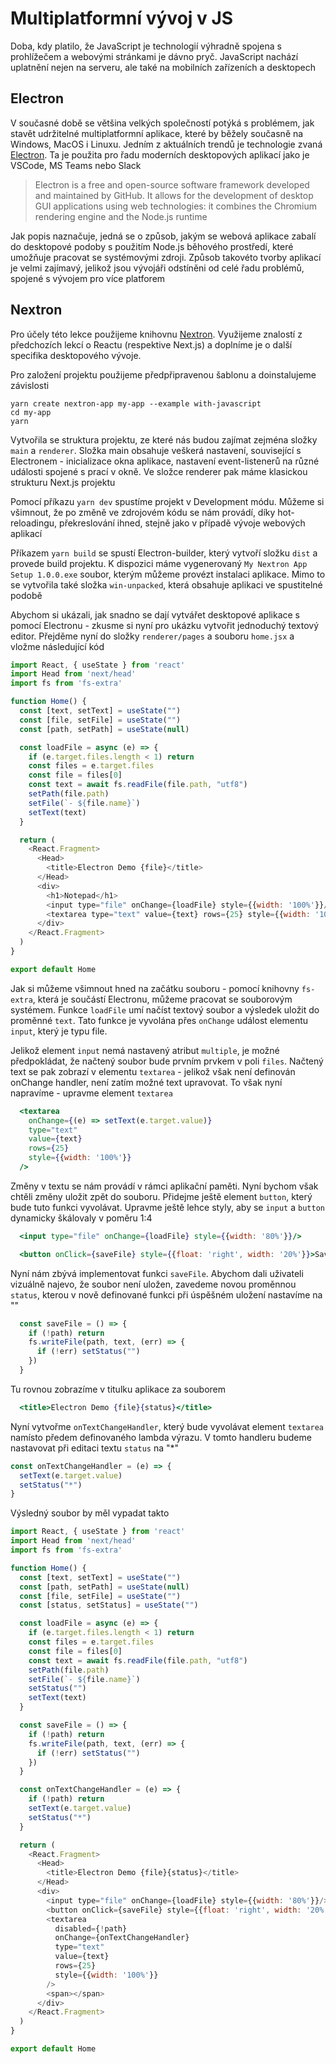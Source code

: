 # Multiplatformní vývoj v JS

Doba, kdy platilo, že JavaScript je technologií výhradně spojena s prohlížečem a webovými stránkami je dávno pryč. JavaScript nachází uplatnění nejen na serveru, ale také na mobilních zařízeních a desktopech

## Electron

V současné době se většina velkých společností potýká s problémem, jak stavět udržitelné multiplatformní aplikace, které by běžely současně na Windows, MacOS i Linuxu. Jedním z aktuálních trendů je technologie zvaná [Electron](https://www.electronjs.org/). Ta je použita pro řadu moderních desktopových aplikací jako je VSCode, MS Teams nebo Slack

> Electron is a free and open-source software framework developed and maintained by GitHub. It allows for the development of desktop GUI applications using web technologies: it combines the Chromium rendering engine and the Node.js runtime

Jak popis naznačuje, jedná se o způsob, jakým se webová aplikace zabalí do desktopové podoby s použitím Node.js běhového prostředí, které umožňuje pracovat se systémovými zdroji. Způsob takovéto tvorby aplikací je velmi zajímavý, jelikož jsou vývojáři odstíněni od celé řadu problémů, spojené s vývojem pro více platforem

## Nextron

Pro účely této lekce použijeme knihovnu [Nextron](https://github.com/saltyshiomix/nextron). Využijeme znalostí z předchozích lekcí o Reactu (respektive Next.js) a doplníme je o další specifika desktopového vývoje.

Pro založení projektu použijeme předpřipravenou šablonu a doinstalujeme závislosti

```
yarn create nextron-app my-app --example with-javascript
cd my-app
yarn
```

Vytvořila se struktura projektu, ze které nás budou zajímat zejména složky `main` a `renderer`. Složka main obsahuje veškerá nastavení, související s Electronem - inicializace okna aplikace, nastavení event-listenerů na různé události spojené s prací v okně. Ve složce renderer pak máme klasickou strukturu Next.js projektu

Pomocí příkazu `yarn dev` spustíme projekt v Development módu. Můžeme si všimnout, že po změně ve zdrojovém kódu se nám provádí, díky hot-reloadingu, překreslování ihned, stejně jako v případě vývoje webových aplikací

Příkazem `yarn build` se spustí Electron-builder, který vytvoří složku `dist` a provede build projektu. K dispozici máme vygenerovaný `My Nextron App Setup 1.0.0.exe` soubor, kterým můžeme provézt instalaci aplikace. Mimo to se vytvořila také složka `win-unpacked`, která obsahuje aplikaci ve spustitelné podobě

Abychom si ukázali, jak snadno se dají vytvářet desktopové aplikace s pomocí Electronu - zkusme si nyní pro ukázku vytvořit jednoduchý textový editor. Přejděme nyní do složky `renderer/pages` a souboru `home.jsx` a vložme následující kód

```js
import React, { useState } from 'react'
import Head from 'next/head'
import fs from 'fs-extra'

function Home() {
  const [text, setText] = useState("")
  const [file, setFile] = useState("")
  const [path, setPath] = useState(null)

  const loadFile = async (e) => {
    if (e.target.files.length < 1) return
    const files = e.target.files
    const file = files[0]
    const text = await fs.readFile(file.path, "utf8")
    setPath(file.path)
    setFile(`- ${file.name}`)
    setText(text)
  }

  return (
    <React.Fragment>
      <Head>
        <title>Electron Demo {file}</title>
      </Head>
      <div>
        <h1>Notepad</h1>
        <input type="file" onChange={loadFile} style={{width: '100%'}}/>
        <textarea type="text" value={text} rows={25} style={{width: '100%'}}/>
      </div>
    </React.Fragment>
  )
}

export default Home
```

Jak si můžeme všimnout hned na začátku souboru - pomocí knihovny `fs-extra`, která je součástí Electronu, můžeme pracovat se souborovým systémem. Funkce `loadFile` umí načíst textový soubor a výsledek uložit do proměnné `text`. Tato funkce je vyvolána přes `onChange` událost elementu `input`, který je typu file. 

Jelikož element `input` nemá nastavený atribut `multiple`, je možné předpokládat, že načtený soubor bude prvním prvkem v poli `files`. Načtený text se pak zobrazí v elementu `textarea` - jelikož však není definován onChange handler, není zatím možné text upravovat. To však nyní napravíme - upravme element `textarea`

```jsx
  <textarea 
    onChange={(e) => setText(e.target.value)} 
    type="text" 
    value={text} 
    rows={25} 
    style={{width: '100%'}}
  />
```

Změny v textu se nám provádí v rámci aplikační paměti. Nyní bychom však chtěli změny uložit zpět do souboru. Přidejme ještě element `button`, který bude tuto funkci vyvolávat. Upravme ještě lehce styly, aby se `input` a `button` dynamicky škálovaly v poměru 1:4

```jsx
  <input type="file" onChange={loadFile} style={{width: '80%'}}/>
```
```jsx
  <button onClick={saveFile} style={{float: 'right', width: '20%'}}>Save</button>
```

Nyní nám zbývá implementovat funkci `saveFile`. Abychom dali uživateli vizuálně najevo, že soubor není uložen, zavedeme novou proměnnou `status`, kterou v nově definované funkci při úspěšném uložení nastavíme na ""

```js
  const saveFile = () => {
    if (!path) return
    fs.writeFile(path, text, (err) => {
      if (!err) setStatus("")
    })
  }
```

Tu rovnou zobrazíme v titulku aplikace za souborem

```jsx
  <title>Electron Demo {file}{status}</title>
```

Nyní vytvořme `onTextChangeHandler`, který bude vyvolávat element `textarea` namísto předem definovaného lambda výrazu. V tomto handleru budeme nastavovat při editaci textu `status` na "*"

```js
const onTextChangeHandler = (e) => {
  setText(e.target.value)
  setStatus("*")
}
```

Výsledný soubor by měl vypadat takto

```js
import React, { useState } from 'react'
import Head from 'next/head'
import fs from 'fs-extra'

function Home() {
  const [text, setText] = useState("")
  const [path, setPath] = useState(null)
  const [file, setFile] = useState("")
  const [status, setStatus] = useState("")

  const loadFile = async (e) => {
    if (e.target.files.length < 1) return
    const files = e.target.files
    const file = files[0]
    const text = await fs.readFile(file.path, "utf8")
    setPath(file.path)
    setFile(`- ${file.name}`)
    setStatus("")
    setText(text)
  }

  const saveFile = () => {
    if (!path) return
    fs.writeFile(path, text, (err) => {
      if (!err) setStatus("")
    })
  }

  const onTextChangeHandler = (e) => {
    if (!path) return
    setText(e.target.value)
    setStatus("*")
  }

  return (
    <React.Fragment>
      <Head>
        <title>Electron Demo {file}{status}</title>
      </Head>
      <div>
        <input type="file" onChange={loadFile} style={{width: '80%'}}/>
        <button onClick={saveFile} style={{float: 'right', width: '20%'}}>Save</button>
        <textarea
          disabled={!path}
          onChange={onTextChangeHandler} 
          type="text" 
          value={text} 
          rows={25} 
          style={{width: '100%'}}
        />
        <span></span>
      </div>
    </React.Fragment>
  )
}

export default Home
```